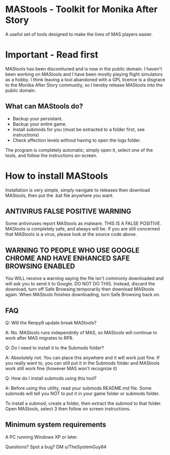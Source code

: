 # MAStools - Toolkit for Monika After Story
A useful set of tools designed to make the lives of MAS players easier.

# Important - Read first
MAStools has been discontiuned and is now in the public domain. I haven't been working on MAStools and I have been mostly playing flight simulators as a hobby. I think leaving a tool abandoned with a GPL licence is a disgrace to the Monika After Story community, so I hereby release MAStools into the public domain.

## What can MAStools do?
- Backup your persistant.
- Backup your entire game.
- Install submods for you (must be extracted to a folder first, see instructions)
- Check affection levels without having to open the logs folder.

The program is completely automatic; simply open it, select one of the tools, and follow the instructions on-screen.

# How to install MAStools
Installation is very simple, simply navigate to releases then download MAStools, then put the .bat file anywhere you want.

## ANTIVIRUS FALSE POSITIVE WARNING

Some antiviruses report MAStools as malware. THIS IS A FALSE POSITIVE. MAStools is completely safe, and always will be. If you are still concerned that MAStools is a virus, please look at the source code above.

## WARNING TO PEOPLE WHO USE GOOGLE CHROME AND HAVE ENHANCED SAFE BROWSING ENABLED
You WILL receive a warning saying the file isn't commonly downloaded and will ask you to send it to Google. DO NOT DO THIS. Instead, discard the download, turn off Safe Browsing temporarily then download MAStools again. When MAStools finishes downloading, turn Safe Browsing back on.

## FAQ
Q: Will the Renpy8 update break MAStools?

A: No. MAStools runs independntly of MAS, so MAStools will continue to work after MAS migrates to RP8.

Q: Do I need to install it to the Submods folder?

A: Absolutely not. You can place this anywhere and it will work just fine. If you really want to, you can still put it in the Submods folder and MAStools work still work fine (however MAS won't recognize it)

Q: How do I install submods using this tool?

A: Before using this utility, read your submods README.md file. Some submods will tell you NOT to put it in your game folder or submods folder.

To install a submod, create a folder, then extract the submod to that folder. Open MAStools, select 3 then follow on screen instructions.

## Minimum system requirements
A PC running Windows XP or later.

Questions? Spot a bug? DM u/TheSystemGuy64
